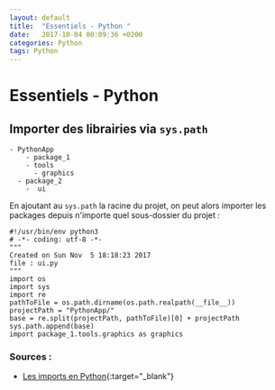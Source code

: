 ```yaml
---
layout: default
title:  "Essentiels - Python "
date:   2017-10-04 00:09:36 +0200
categories: Python 
tags: Python 
---
```


# Essentiels - Python

## Importer des librairies via `sys.path`


```
- PythonApp
    - package_1
    - tools
      - graphics
  - package_2
    -  ui

``` 
En ajoutant au `sys.path` la racine du projet, on peut alors importer les packages depuis n'importe quel sous-dossier du projet : 

```
#!/usr/bin/env python3
# -*- coding: utf-8 -*-
"""
Created on Sun Nov  5 18:18:23 2017
file : ui.py
"""
import os
import sys
import re
pathToFile = os.path.dirname(os.path.realpath(__file__))
projectPath = "PythonApp/"
base = re.split(projectPath, pathToFile)[0] + projectPath
sys.path.append(base)
import package_1.tools.graphics as graphics

```



### Sources : 

* [Les imports en Python](http://sametmax.com/les-imports-en-python/){:target="_blank"}
